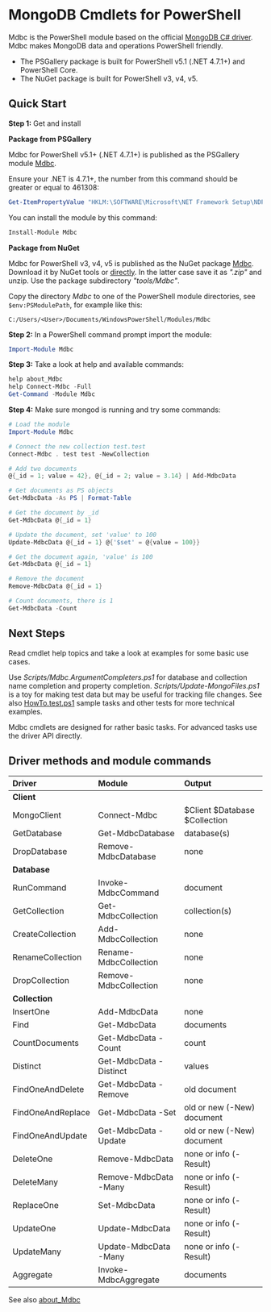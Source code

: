 # MongoDB Cmdlets for PowerShell

Mdbc is the PowerShell module based on the official [MongoDB C# driver](https://github.com/mongodb/mongo-csharp-driver).
Mdbc makes MongoDB data and operations PowerShell friendly.

- The PSGallery package is built for PowerShell v5.1 (.NET 4.7.1+) and PowerShell Core.
- The NuGet package is built for PowerShell v3, v4, v5.

## Quick Start

**Step 1:** Get and install

**Package from PSGallery**

Mdbc for PowerShell v5.1+ (.NET 4.7.1+) is published as the PSGallery module [Mdbc](https://www.powershellgallery.com/packages/Mdbc).

Ensure your .NET is 4.7.1+, the number from this command should be greater or equal to 461308:

```powershell
Get-ItemPropertyValue "HKLM:\SOFTWARE\Microsoft\NET Framework Setup\NDP\v4\Full" Release
```

You can install the module by this command:

```powershell
Install-Module Mdbc
```

**Package from NuGet**

Mdbc for PowerShell v3, v4, v5 is published as the NuGet package [Mdbc](https://www.nuget.org/packages/Mdbc).
Download it by NuGet tools or [directly](http://nuget.org/api/v2/package/Mdbc).
In the latter case save it as *".zip"* and unzip. Use the package subdirectory *"tools/Mdbc"*.

Copy the directory *Mdbc* to one of the PowerShell module directories, see
`$env:PSModulePath`, for example like this:

    C:/Users/<User>/Documents/WindowsPowerShell/Modules/Mdbc

**Step 2:** In a PowerShell command prompt import the module:

```powershell
Import-Module Mdbc
```

**Step 3:** Take a look at help and available commands:

```powershell
help about_Mdbc
help Connect-Mdbc -Full
Get-Command -Module Mdbc
```

**Step 4:** Make sure mongod is running and try some commands:

```powershell
# Load the module
Import-Module Mdbc

# Connect the new collection test.test
Connect-Mdbc . test test -NewCollection

# Add two documents
@{_id = 1; value = 42}, @{_id = 2; value = 3.14} | Add-MdbcData

# Get documents as PS objects
Get-MdbcData -As PS | Format-Table

# Get the document by _id
Get-MdbcData @{_id = 1}

# Update the document, set 'value' to 100
Update-MdbcData @{_id = 1} @{'$set' = @{value = 100}}

# Get the document again, 'value' is 100
Get-MdbcData @{_id = 1}

# Remove the document
Remove-MdbcData @{_id = 1}

# Count documents, there is 1
Get-MdbcData -Count
```

## Next Steps

[HowTo.test.ps1]: https://github.com/nightroman/Mdbc/blob/master/Tests/HowTo.test.ps1

Read cmdlet help topics and take a look at examples for some basic use cases.

Use *Scripts/Mdbc.ArgumentCompleters.ps1* for database and collection name completion and property completion.
*Scripts/Update-MongoFiles.ps1* is a toy for making test data but may be useful for tracking file changes.
See also [HowTo.test.ps1] sample tasks and other tests for more technical examples.

Mdbc cmdlets are designed for rather basic tasks.
For advanced tasks use the driver API directly.

## Driver methods and module commands

| Driver | Module  | Output
| :----- | :-----  | :-----
| **Client** | |
| MongoClient | Connect-Mdbc | $Client $Database $Collection
| GetDatabase | Get-MdbcDatabase | database(s)
| DropDatabase | Remove-MdbcDatabase | none
| **Database** | |
| RunCommand | Invoke-MdbcCommand | document
| GetCollection | Get-MdbcCollection | collection(s)
| CreateCollection | Add-MdbcCollection | none
| RenameCollection | Rename-MdbcCollection | none
| DropCollection | Remove-MdbcCollection | none
| **Collection** | |
| InsertOne | Add-MdbcData | none
| Find | Get-MdbcData | documents
| CountDocuments | Get-MdbcData -Count | count
| Distinct | Get-MdbcData -Distinct | values
| FindOneAndDelete | Get-MdbcData -Remove | old document
| FindOneAndReplace | Get-MdbcData -Set | old or new (-New) document
| FindOneAndUpdate | Get-MdbcData -Update | old or new (-New) document
| DeleteOne | Remove-MdbcData | none or info (-Result)
| DeleteMany | Remove-MdbcData -Many | none or info (-Result)
| ReplaceOne | Set-MdbcData | none or info (-Result)
| UpdateOne | Update-MdbcData | none or info (-Result)
| UpdateMany | Update-MdbcData -Many | none or info (-Result)
| Aggregate | Invoke-MdbcAggregate | documents

See also [about_Mdbc](https://github.com/nightroman/Mdbc/blob/master/Module/en-US/about_Mdbc.help.txt)
